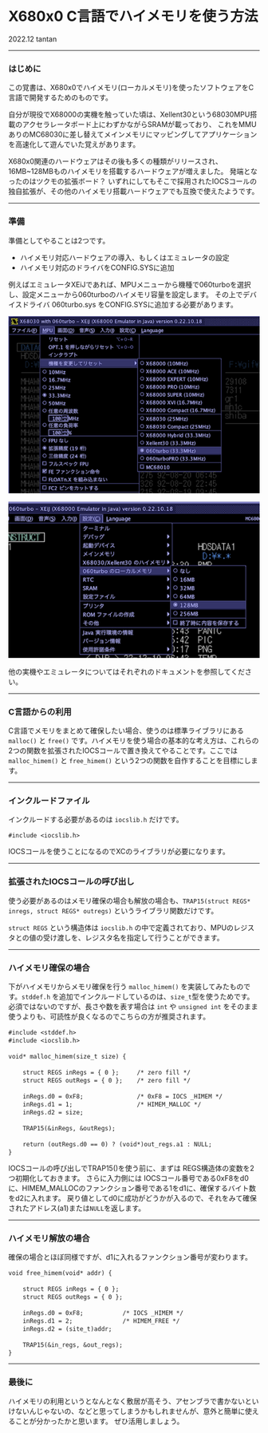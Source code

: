 # X680x0 C言語でハイメモリを使う方法

2022.12 tantan

---

### はじめに

この覚書は、X680x0でハイメモリ(ローカルメモリ)を使ったソフトウェアをC言語で開発するためのものです。

自分が現役でX68000の実機を触っていた頃は、Xellent30という68030MPU搭載のアクセラレータボード上にわずかながらSRAMが載っており、
これをMMUありのMC68030に差し替えてメインメモリにマッピングしてアプリケーションを高速化して遊んでいた覚えがあります。

X680x0関連のハードウェアはその後も多くの種類がリリースされ、16MB~128MBものハイメモリを搭載するハードウェアが増えました。
発端となったのはツクモの拡張ボード？ いずれにしてもそこで採用されたIOCSコールの独自拡張が、その他のハイメモリ搭載ハードウェアでも互換で使えたようです。

---

### 準備

準備としてやることは2つです。

* ハイメモリ対応ハードウェアの導入、もしくはエミュレータの設定
* ハイメモリ対応のドライバをCONFIG.SYSに追加

例えばエミュレータXEiJであれば、MPUメニューから機種で060turboを選択し、設定メニューから060turboのハイメモリ容量を設定します。
その上でデバイスドライバ 060turbo.sys をCONFIG.SYSに追加する必要があります。

![](./images/himem01.png)

![](./images/himem02.png)

他の実機やエミュレータについてはそれぞれのドキュメントを参照してください。

---

### C言語からの利用

C言語でメモリをまとめて確保したい場合、使うのは標準ライブラリにある `malloc()` と `free()` です。ハイメモリを使う場合の基本的な考え方は、これらの2つの関数を拡張されたIOCSコールで置き換えてやることです。ここでは `malloc_himem()` と `free_himem()` という2つの関数を自作することを目標にします。

---

### インクルードファイル

インクルードする必要があるのは `iocslib.h` だけです。

    #include <iocslib.h>
    
IOCSコールを使うことになるのでXCのライブラリが必要になります。

---

### 拡張されたIOCSコールの呼び出し

使う必要があるのはメモリ確保の場合も解放の場合も、`TRAP15(struct REGS* inregs, struct REGS* outregs)` というライブラリ関数だけです。

`struct REGS` という構造体は `iocslib.h` の中で定義されており、MPUのレジスタとの値の受け渡しを、レジスタ名を指定して行うことができます。

---

### ハイメモリ確保の場合

下がハイメモリからメモリ確保を行う `malloc_himem()` を実装してみたものです。`stddef.h` を追加でインクルードしているのは、`size_t`型を使うためです。必須ではないのですが、長さや数を表す場合は `int` や `unsigned int` をそのまま使うよりも、可読性が良くなるのでこちらの方が推奨されます。

    #include <stddef.h>
    #include <iocslib.h>

    void* malloc_himem(size_t size) {

        struct REGS inRegs = { 0 };     /* zero fill */
        struct REGS outRegs = { 0 };    /* zero fill */

        inRegs.d0 = 0xF8;               /* 0xF8 = IOCS _HIMEM */
        inRegs.d1 = 1;                  /* HIMEM_MALLOC */
        inRegs.d2 = size;

        TRAP15(&inRegs, &outRegs);

        return (outRegs.d0 == 0) ? (void*)out_regs.a1 : NULL;
    }

IOCSコールの呼び出しでTRAP15()を使う前に、まずは REGS構造体の変数を2つ初期化しておきます。
さらに入力側には IOCSコール番号である0xF8をd0に、HIMEM_MALLOCのファンクション番号である1をd1に、確保するバイト数をd2に入れます。
戻り値としてd0に成功がどうかが入るので、それをみて確保されたアドレス(a1)または`NULL`を返します。

---

### ハイメモリ解放の場合

確保の場合とほぼ同様ですが、d1に入れるファンクション番号が変わります。

    void free_himem(void* addr) {
    
        struct REGS inRegs = { 0 };
        struct REGS outRegs = { 0 };

        inRegs.d0 = 0xF8;           /* IOCS _HIMEM */
        inRegs.d1 = 2;              /* HIMEM_FREE */
        inRegs.d2 = (site_t)addr;

        TRAP15(&in_regs, &out_regs);
    }
    
---

### 最後に

ハイメモリの利用というとなんとなく敷居が高そう、アセンブラで書かないといけないんじゃないの、などと思ってしまうかもしれませんが、意外と簡単に使えることが分かったかと思います。
ぜひ活用しましょう。
